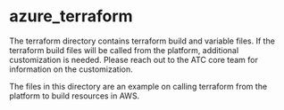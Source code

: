 # azure_terraform

The terraform directory contains terraform build and variable files.  If the terraform build files will be called from the platform, additional customization is needed. Please reach out to the ATC core team for information on the customization.

The files in this directory are an example on calling terraform from the platform to build resources in AWS.